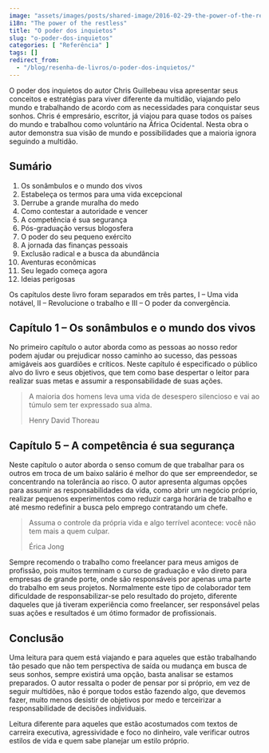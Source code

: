 ```yaml
---
image: "assets/images/posts/shared-image/2016-02-29-the-power-of-the-restless.jpg"
i18n: "The power of the restless"
title: "O poder dos inquietos"
slug: "o-poder-dos-inquietos"
categories: [ "Referência" ]
tags: []
redirect_from:
  - "/blog/resenha-de-livros/o-poder-dos-inquietos/"
---
```

O poder dos inquietos do autor Chris Guillebeau visa apresentar seus conceitos e estratégias para viver diferente da multidão, viajando pelo mundo e trabalhando de acordo com as necessidades para conquistar seus sonhos. Chris é empresário, escritor, já viajou para quase todos os países do mundo e trabalhou como voluntário na África Ocidental. Nesta obra o autor demonstra sua visão de mundo e possibilidades que a maioria ignora seguindo a multidão.

## Sumário

1. Os sonâmbulos e o mundo dos vivos
2. Estabeleça os termos para uma vida excepcional
3. Derrube a grande muralha do medo
4. Como contestar a autoridade e vencer
5. A competência é sua segurança
6. Pós-graduação versus blogosfera
7. O poder do seu pequeno exército
8. A jornada das finanças pessoais
9. Exclusão radical e a busca da abundância
10. Aventuras econômicas
11. Seu legado começa agora
12. Ideias perigosas

Os capítulos deste livro foram separados em três partes, I – Uma vida notável, II – Revolucione o trabalho e III – O poder da convergência.

## Capítulo 1 – Os sonâmbulos e o mundo dos vivos

No primeiro capítulo o autor aborda como as pessoas ao nosso redor podem ajudar ou prejudicar nosso caminho ao sucesso, das pessoas amigáveis aos guardiões e críticos. Neste capítulo é especificado o público alvo do livro e seus objetivos, que tem como base despertar o leitor para realizar suas metas e assumir a responsabilidade de suas ações.

<blockquote class="blockquote">
  <p class="mb-2 text-right">A maioria dos homens leva uma vida de desespero silencioso e vai ao túmulo sem ter expressado sua alma.</p>
  <p class="blockquote-footer text-right">Henry David Thoreau</p>
</blockquote>

## Capítulo 5 – A competência é sua segurança

Neste capítulo o autor aborda o senso comum de que trabalhar para os outros em troca de um baixo salário é melhor do que ser empreendedor, se concentrando na tolerância ao risco. O autor apresenta algumas opções para assumir as responsabilidades da vida, como abrir um negócio próprio, realizar pequenos experimentos como reduzir carga horária de trabalho e até mesmo redefinir a busca pelo emprego contratando um chefe.

<blockquote class="blockquote">
  <p class="mb-2 text-right">Assuma o controle da própria vida e algo terrível acontece: você não tem mais a quem culpar.</p>
  <p class="blockquote-footer text-right">Érica Jong</p>
</blockquote>

Sempre recomendo o trabalho como freelancer para meus amigos de profissão, pois muitos terminam o curso de graduação e vão direto para empresas de grande porte, onde são responsáveis por apenas uma parte do trabalho em seus projetos. Normalmente este tipo de colaborador tem dificuldade de responsabilizar-se pelo resultado do projeto, diferente daqueles que já tiveram experiência como freelancer, ser responsável pelas suas ações e resultados é um ótimo formador de profissionais.

## Conclusão

Uma leitura para quem está viajando e para aqueles que estão trabalhando tão pesado que não tem perspectiva de saída ou mudança em busca de seus sonhos, sempre existirá uma opção, basta analisar se estamos preparados. O autor ressalta o poder de pensar por si próprio, em vez de seguir multidões, não é porque todos estão fazendo algo, que devemos fazer, muito menos desistir de objetivos por medo e terceirizar a responsabilidade de decisões individuais.

Leitura diferente para aqueles que estão acostumados com textos de carreira executiva, agressividade e foco no dinheiro, vale verificar outros estilos de vida e quem sabe planejar um estilo próprio.